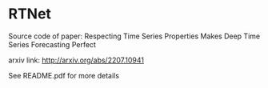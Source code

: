 # RTNet
Source code of paper: Respecting Time Series Properties Makes Deep Time Series Forecasting Perfect

arxiv link: http://arxiv.org/abs/2207.10941

See README.pdf for more details
